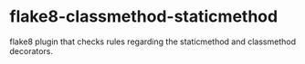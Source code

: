 # flake8-classmethod-staticmethod
flake8 plugin that checks rules regarding the staticmethod and classmethod decorators.

